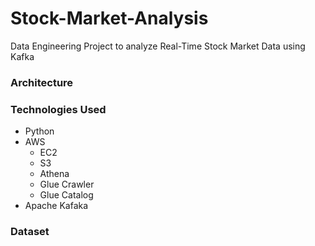 # Stock-Market-Analysis
Data Engineering Project to analyze Real-Time Stock Market Data using Kafka

### Architecture

### Technologies Used
 - Python
 - AWS
   - EC2
    - S3
    - Athena
    - Glue Crawler
    - Glue Catalog
 - Apache Kafaka
 
 ### Dataset
 
